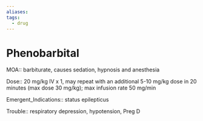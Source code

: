 ```yaml
---
aliases: 
tags:
  - drug
---
```

# Phenobarbital  
  
MOA:: barbiturate, causes sedation, hypnosis and anesthesia  
  
Dose:: 20 mg/kg IV x 1, may repeat with an additional 5-10 mg/kg dose in 20 minutes (max dose 30 mg/kg); max infusion rate 50 mg/min  
  
Emergent_Indications:: status epilepticus  
  
Trouble:: respiratory depression, hypotension, Preg D